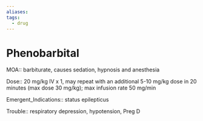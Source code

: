 ```yaml
---
aliases: 
tags:
  - drug
---
```

# Phenobarbital  
  
MOA:: barbiturate, causes sedation, hypnosis and anesthesia  
  
Dose:: 20 mg/kg IV x 1, may repeat with an additional 5-10 mg/kg dose in 20 minutes (max dose 30 mg/kg); max infusion rate 50 mg/min  
  
Emergent_Indications:: status epilepticus  
  
Trouble:: respiratory depression, hypotension, Preg D